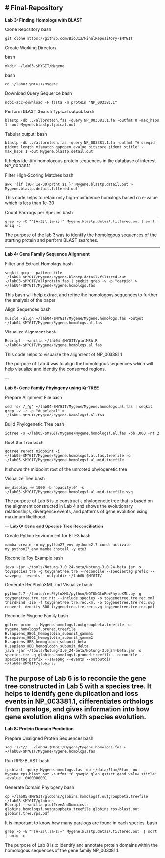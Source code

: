 **# Final-Repository**
--
**Lab 3: Finding Homologs with BLAST**

Clone Repository
bash

```
git clone https://github.com/Bio312/FinalRepository-$MYGIT
```

Create Working Directory

bash

```
mkdir ~/lab03-$MYGIT/Mygene
```
bash

```
cd ~/lab03-$MYGIT/Mygene
```

Download Query Sequence
bash

```
ncbi-acc-download -F fasta -m protein "NP_003381.1"
```

Perform BLAST Search
Typical output:
bash

```
blastp -db ../allprotein.fas -query NP_003381.1.fa -outfmt 0 -max_hsps 1 -out Mygene.blastp.typical.out
```

Tabular output:
bash

```
blastp -db ../allprotein.fas -query NP_003381.1.fa -outfmt "6 sseqid pident length mismatch gapopen evalue bitscore pident stitle" -max_hsps 1 -out Mygene.blastp.detail.out
```

It helps identify homologous protein sequences in the database of interest NP_003381.1

Filter High-Scoring Matches
bash

```
awk '{if ($6< 1e-30)print $1 }' Mygene.blastp.detail.out > Mygene.blastp.detail.filtered.out
```

This code helps to retain only high-confidence homologs based on e-value which is less than 1e-30

Count Paralogs per Species
bash

```
grep -o -E "^[A-Z]\.[a-z]+" Mygene.blastp.detail.filtered.out | sort | uniq -c
```

The purpose of the lab 3 was to identify the homologous sequences of the starting protein and perform BLAST searches. 


---

**Lab 4: Gene Family Sequence Alignment**

Filter and Extract Homologs
bash

```
seqkit grep --pattern-file ~/lab03-$MYGIT/Mygene/Mygene.blastp.detail.filtered.out ~/lab03-$MYGIT/allprotein.fas | seqkit grep -v -p "carpio" > ~/lab04-$MYGIT/Mygene/Mygene.homologs.fas
```
This bash will help extract and refine the homologous sequences to further the analysis of the paper 

Align Sequences
bash

```
muscle -align ~/lab04-$MYGIT/Mygene/Mygene.homologs.fas -output ~/lab04-$MYGIT/Mygene/Mygene.homologs.al.fas
```

Visualize Alignment
bash

```
Rscript --vanilla ~/lab04-$MYGIT/plotMSA.R ~/lab04-$MYGIT/Mygene/Mygene.homologs.al.fas
```
This code helps to visualize the alignment of NP_003381.1

The purpose of Lab 4 was to align the homologous sequences which will help visualize and identify the conserved regions. 


--

**Lab 5: Gene Family Phylogeny using IQ-TREE**

Prepare Alignment File
bash

```
sed 's/ /_/g' ~/lab04-$MYGIT/Mygene/Mygene.homologs.al.fas | seqkit grep -v -r -p "dupelabel" > ~/lab05-$MYGIT/Mygene/Mygene.homologsf.al.fas
```

Build Phylogenetic Tree
bash

```
iqtree -s ~/lab05-$MYGIT/Mygene/Mygene.homologsf.al.fas -bb 1000 -nt 2
```

Root the Tree
bash
```
gotree reroot midpoint -i ~/lab05-$MYGIT/Mygene/Mygene.homologsf.al.fas.treefile -o ~/lab05-$MYGIT/Mygene/Mygene.homologsf.al.mid.treefile
```

It shows the midpoint root of the unrooted phylogenetic tree

Visualize Tree
bash
```
nw_display -w 1000 -b 'opacity:0' -s ~/lab05-$MYGIT/Mygene/Mygene.homologsf.al.mid.treefile.svg
```

The purpose of Lab 5 is to construct a phylogenetic tree that is based on the alignment constructed in Lab 4 and shows the evolutionary relationships, divergence events, and patterns of gene evolution using maximum likelihood. 


--
**Lab 6: Gene and Species Tree Reconciliation**

Create Python Environment for ETE3
bash
```
mamba create -n my_python27_env python=2.7 conda activate my_python27_env mamba install -y ete3
```

Reconcile Toy Example
bash
```
java -jar ~/tools/Notung-3.0_24-beta/Notung-3.0_24-beta.jar -s toyspecies.tre -g toygenetree.tre --reconcile --speciestag prefix --savepng --events --outputdir ~/lab06-$MYGIT/
```

Generate RecPhyloXML and Visualize
bash
```
python2.7 ~/tools/recPhyloXML/python/NOTUNGtoRecPhyloXML.py -g toygenetree.tre.rec.ntg --include.species -o toygenetree.tre.rec.xml
thirdkind -Iie -f toygenetree.tre.rec.xml -o toygenetree.tre.rec.svg
convert -density 300 toygenetree.tre.rec.svg toygenetree.tre.rec.pdf
```

Reconcile Mygene Family
bash
```
gotree prune -i Mygene.homologsf.outgroupbeta.treefile -o Mygene.homologsf.pruned.treefile H.sapiens_HBG1_hemoglobin_subunit_gamma1 H.sapiens_HBG2_hemoglobin_subunit_gamma2 H.sapiens_HBB_hemoglobin_subunit_beta H.sapiens_HBD_hemoglobin_subunit_delta
java -jar ~/tools/Notung-3.0_24-beta/Notung-3.0_24-beta.jar -s species.tre -g globins.homologsf.pruned.treefile --reconcile --speciestag prefix --savepng --events --outputdir ~/lab06-$MYGIT/globins/
```
The purpose of Lab 6 is to reconcile the gene tree constructed in Lab 5 with a species tree. It helps to identify gene duplication and loss events in NP_003381.1, differentiates orthologs from paralogs, and gives information into how gene evolution aligns with species evolution.
--

**Lab 8: Protein Domain Prediction**

Prepare Unaligned Protein Sequences
bash
```
sed 's/*//' ~/lab04-$MYGIT/Mygene/Mygene.homologs.fas > ~/lab08-$MYGIT/Mygene/Mygene.homologs.fas
```


Run RPS-BLAST
bash
```
rpsblast -query Mygene.homologs.fas -db ~/data/Pfam/Pfam -out Mygene.rps-blast.out -outfmt "6 qseqid qlen qstart qend value stitle" -evalue .0000000001
```

Generate Domain Phylogeny
bash
```
cp ~/lab05-$MYGIT/globins/globins.homologsf.outgroupbeta.treefile ~/lab08-$MYGIT/globins
Rscript --vanilla plotTreeAndDomains.r globins.homologsf.outgroupbeta.treefile globins.rps-blast.out globins.tree.rps.pdf
```

It is important to know how many paralogs are found in each species.
bash
```
grep -o -E "^[A-Z]\.[a-z]+" Mygene.blastp.detail.filtered.out  | sort | uniq -c
```
The purpose of Lab 8 is to identify and annotate protein domains within the homologous sequences of the gene family NP_003381.1. 
